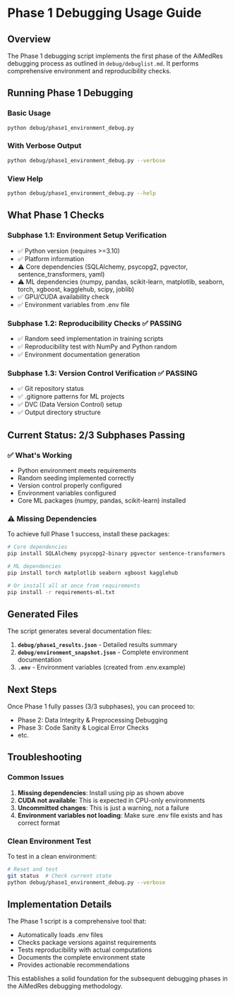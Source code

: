 # Phase 1 Debugging Usage Guide

## Overview

The Phase 1 debugging script implements the first phase of the AiMedRes debugging process as outlined in `debug/debuglist.md`. It performs comprehensive environment and reproducibility checks.

## Running Phase 1 Debugging

### Basic Usage
```bash
python debug/phase1_environment_debug.py
```

### With Verbose Output
```bash
python debug/phase1_environment_debug.py --verbose
```

### View Help
```bash
python debug/phase1_environment_debug.py --help
```

## What Phase 1 Checks

### Subphase 1.1: Environment Setup Verification
- ✅ Python version (requires >=3.10)
- ✅ Platform information
- ⚠️ Core dependencies (SQLAlchemy, psycopg2, pgvector, sentence_transformers, yaml)
- ⚠️ ML dependencies (numpy, pandas, scikit-learn, matplotlib, seaborn, torch, xgboost, kagglehub, scipy, joblib)
- ✅ GPU/CUDA availability check
- ✅ Environment variables from .env file

### Subphase 1.2: Reproducibility Checks ✅ PASSING
- ✅ Random seed implementation in training scripts
- ✅ Reproducibility test with NumPy and Python random
- ✅ Environment documentation generation

### Subphase 1.3: Version Control Verification ✅ PASSING
- ✅ Git repository status
- ✅ .gitignore patterns for ML projects
- ✅ DVC (Data Version Control) setup
- ✅ Output directory structure

## Current Status: 2/3 Subphases Passing

### ✅ What's Working
- Python environment meets requirements
- Random seeding implemented correctly
- Version control properly configured
- Environment variables configured
- Core ML packages (numpy, pandas, scikit-learn) installed

### ⚠️ Missing Dependencies
To achieve full Phase 1 success, install these packages:
```bash
# Core dependencies
pip install SQLAlchemy psycopg2-binary pgvector sentence-transformers

# ML dependencies  
pip install torch matplotlib seaborn xgboost kagglehub

# Or install all at once from requirements
pip install -r requirements-ml.txt
```

## Generated Files

The script generates several documentation files:

1. **`debug/phase1_results.json`** - Detailed results summary
2. **`debug/environment_snapshot.json`** - Complete environment documentation
3. **`.env`** - Environment variables (created from .env.example)

## Next Steps

Once Phase 1 fully passes (3/3 subphases), you can proceed to:
- Phase 2: Data Integrity & Preprocessing Debugging
- Phase 3: Code Sanity & Logical Error Checks
- etc.

## Troubleshooting

### Common Issues

1. **Missing dependencies**: Install using pip as shown above
2. **CUDA not available**: This is expected in CPU-only environments
3. **Uncommitted changes**: This is just a warning, not a failure
4. **Environment variables not loading**: Make sure .env file exists and has correct format

### Clean Environment Test
To test in a clean environment:
```bash
# Reset and test
git status  # Check current state
python debug/phase1_environment_debug.py --verbose
```

## Implementation Details

The Phase 1 script is a comprehensive tool that:
- Automatically loads .env files
- Checks package versions against requirements
- Tests reproducibility with actual computations
- Documents the complete environment state
- Provides actionable recommendations

This establishes a solid foundation for the subsequent debugging phases in the AiMedRes debugging methodology.